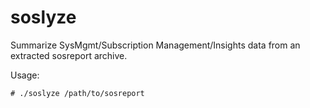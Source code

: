 # soslyze

Summarize SysMgmt/Subscription Management/Insights data from an extracted sosreport archive.

Usage:

```
# ./soslyze /path/to/sosreport
```
